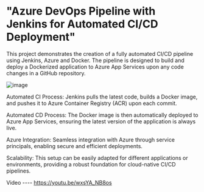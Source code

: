 # "Azure DevOps Pipeline with Jenkins for Automated CI/CD Deployment"
This project demonstrates the creation of a fully automated CI/CD pipeline using Jenkins, Azure and Docker. The pipeline is designed to build and deploy a Dockerized application to Azure App Services upon any code changes in a GitHub repository.

![image](https://github.com/user-attachments/assets/097c63fa-48e2-492f-9016-6cd003a68218)

  Automated CI Process: Jenkins pulls the latest code, builds a Docker image, and pushes it to Azure Container Registry (ACR) upon each commit.
  
  Automated CD Process: The Docker image is then automatically deployed to Azure App Services, ensuring the latest version of the application is always live.
  
  Azure Integration: Seamless integration with Azure through service principals, enabling secure and efficient deployments.
  
  Scalability: This setup can be easily adapted for different applications or environments, providing a robust foundation for cloud-native CI/CD pipelines.




Video ---- https://youtu.be/wxsYA_NB8os
